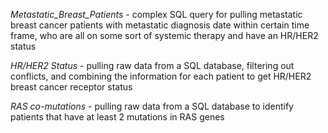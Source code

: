 *Metastatic_Breast_Patients* - complex SQL query for pulling metastatic breast cancer patients with metastatic diagnosis date within certain time frame, who are all on some sort of systemic therapy and have an HR/HER2 status

*HR/HER2 Status* - pulling raw data from a SQL database, filtering out conflicts, and combining the information for each patient to get HR/HER2 breast cancer receptor status

*RAS co-mutations* - pulling raw data from a SQL database to identify patients that have at least 2 mutations in RAS genes
